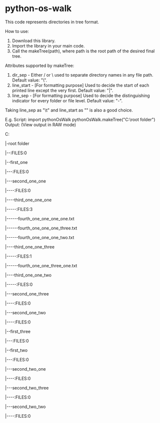 # python-os-walk
This code represents directories in tree format.

How to use:

1) Download this library.
2) Import the library in your main code.
3) Call the makeTree(path), where path is the root path of the desired final tree.

Attributes supported by makeTree:
1) dir_sep - Either / or \ used to separate directory names in any file path. Default value: "\\".
2) line_start - [For formatting purpose] Used to decide the start of each printed line except the very first. Default value: "|".
3) line_sep - [For formatting purpose] Used to decide the distinguishing indicator for every folder or file level. Default value: "-".

Taking line_sep as "\t" and line_start as "" is also a good choice.

E.g.
Script:
import pythonOsWalk
pythonOsWalk.makeTree("C:\\root folder")
Output: (View output in RAW mode)

C:

|-root folder

|--:FILES:0

|--first_one

|---:FILES:0

|---second_one_one

|----:FILES:0

|----third_one_one_one

|-----:FILES:3

|------fourth_one_one_one_one.txt

|------fourth_one_one_one_three.txt

|------fourth_one_one_one_two.txt

|----third_one_one_three

|-----:FILES:1

|------fourth_one_one_three_one.txt

|----third_one_one_two

|-----:FILES:0

|---second_one_three

|----:FILES:0

|---second_one_two

|----:FILES:0

|--first_three

|---:FILES:0

|--first_two

|---:FILES:0

|---second_two_one

|----:FILES:0

|---second_two_three

|----:FILES:0

|---second_two_two

|----:FILES:0
